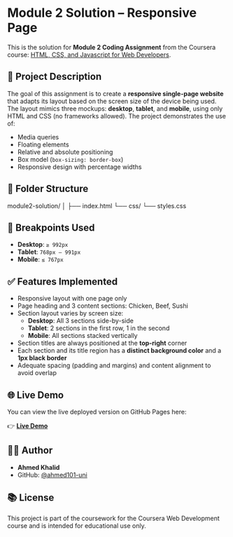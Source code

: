# Module 2 Solution – Responsive Page

This is the solution for **Module 2 Coding Assignment** from the Coursera course: [HTML, CSS, and Javascript for Web Developers](https://www.coursera.org/learn/html-css-javascript-for-web-developers).

## 📄 Project Description

The goal of this assignment is to create a **responsive single-page website** that adapts its layout based on the screen size of the device being used. The layout mimics three mockups: **desktop**, **tablet**, and **mobile**, using only HTML and CSS (no frameworks allowed). The project demonstrates the use of:

- Media queries
- Floating elements
- Relative and absolute positioning
- Box model (`box-sizing: border-box`)
- Responsive design with percentage widths

## 🔧 Folder Structure

module2-solution/ │ ├── index.html └── css/ └── styles.css


## 📐 Breakpoints Used

- **Desktop**: `≥ 992px`
- **Tablet**: `768px – 991px`
- **Mobile**: `≤ 767px`

## ✅ Features Implemented

- Responsive layout with one page only
- Page heading and 3 content sections: Chicken, Beef, Sushi
- Section layout varies by screen size:
  - **Desktop**: All 3 sections side-by-side
  - **Tablet**: 2 sections in the first row, 1 in the second
  - **Mobile**: All sections stacked vertically
- Section titles are always positioned at the **top-right** corner
- Each section and its title region has a **distinct background color** and a **1px black border**
- Adequate spacing (padding and margins) and content alignment to avoid overlap

## 🌐 Live Demo

You can view the live deployed version on GitHub Pages here:

👉 [**Live Demo**](https://github.com/ahmed101-uni/Coursera-HCJ/module2-solution.io)



## 👨‍💻 Author

- **Ahmed Khalid**
- GitHub: [@ahmed101-uni](https://github.com/your-github-username)

## 📚 License

This project is part of the coursework for the Coursera Web Development course and is intended for educational use only.
